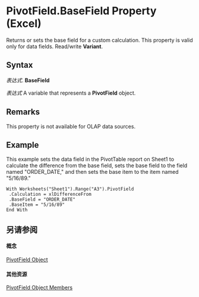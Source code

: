 
# PivotField.BaseField Property (Excel)

Returns or sets the base field for a custom calculation. This property is valid only for data fields. Read/write  **Variant**.


## Syntax

 _表达式_. **BaseField**

 _表达式_ A variable that represents a **PivotField** object.


## Remarks

This property is not available for OLAP data sources.


## Example

This example sets the data field in the PivotTable report on Sheet1 to calculate the difference from the base field, sets the base field to the field named "ORDER_DATE," and then sets the base item to the item named "5/16/89."


```
With Worksheets("Sheet1").Range("A3").PivotField 
 .Calculation = xlDifferenceFrom 
 .BaseField = "ORDER_DATE" 
 .BaseItem = "5/16/89" 
End With
```


## 另请参阅


#### 概念


[PivotField Object](52784960-e2da-b43a-1e37-2d4dae61c6d8.md)
#### 其他资源


[PivotField Object Members](http://msdn.microsoft.com/library/4a6ea12a-072c-a386-c855-7bf5f6eadd46%28Office.15%29.aspx)